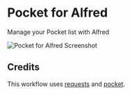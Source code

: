 Pocket for Alfred
==============

Manage your Pocket list with Alfred

![Pocket for Alfred Screenshot](https://raw.github.com/fniephaus/alfred-pocket/master/screenshot.gif)


## Credits

This workflow uses [requests](https://github.com/kennethreitz/requests) and [pocket](https://github.com/tapanpandita/pocket).